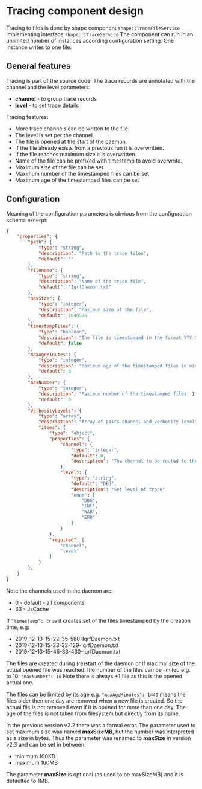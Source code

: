 # Tracing component design

Tracing to files is done by shape component `shape::TraceFileService` implementing interface `shape::ITraceService` The component can run in an unlimited number of instances according configuration setting. One instance writes to one file.

## General features
Tracing is part of the source code. The trace records are annotated with the channel and the level parameters:
- **channel** - to group trace records
- **level** - to set trace details

Tracing features:
- More trace channels can be written to the file.
- The level is set per the channel.
- The file is opened at the start of the daemon.
- If the file already exists from a previous run it is overwritten.
- If the file reaches maximum size it is overwritten.
- Name of the file can be prefixed with timestamp to avoid overwrite.
- Maximum size of the file can be set.
- Maximum number of the timestamped files can be set
- Maximum age of the timestamped files can be set

## Configuration
Meaning of the configuration parameters is obvious from the configuration schema excerpt:

```json
{
    "properties": {
        "path": {
            "type": "string",
            "description": "Path to the trace files",
            "default": ""
        },
        "filename": {
            "type": "string",
            "description": "Name of the trace file",
            "default": "IqrfDaemon.txt"
        },
        "maxSize": {
            "type": "integer",
            "description": "Maximum size of the file",
            "default": 1048576
        },
        "timestampFiles": {
            "type": "boolean",
            "description": "The file is timestamped in the format YYY-MM-DD-hh-mm-ss-mss-<filename> to avoid overwrite",
            "default": false
        },
        "maxAgeMinutes": {
            "type": "integer",
            "description": "Maximum age of the timestamped files in minutes. If set to zero or not present it is not applied",
            "default": 0
        },
        "maxNumber": {
            "type": "integer",
            "description": "Maximum number of the timestamped files. If set to zero or not present it is not applied",
            "default": 0
        },
        "VerbosityLevels": {
            "type": "array",
            "description": "Array of pairs channel and verbosity level",
            "items": {
                "type": "object",
                "properties": {
                    "channel": {
                        "type": "integer",
                        "default": 0,
                        "description": "The channel to be routed to the file"
                    },
                    "level": {
                        "type": "string",
                        "default": "DBG",
                        "description": "Set level of trace"
                        "enum": [
                            "DBG",
                            "INF",
                            "WAR",
                            "ERR"
                        ]
                    }
                },
                "required": [
                    "channel",
                    "level"
                ]
            }
        },
    }
}
```
Note the channels used in the daemon are:
- 0 - default - all components
- 33 - JsCache 

If `"timestamp": true` it creates set of the files timestamped by the creation time, e.g:
- 2019-12-13-15-22-35-580-IqrfDaemon.txt
- 2019-12-13-15-23-32-129-IqrfDaemon.txt
- 2019-12-13-15-46-33-430-IqrfDaemon.txt

The files are created during (re)start of the daemon or if maximal size of the actual opened file was reached.The number of the files can be limited e.g. to 10: `"maxNumber": 10` Note there is always +1 file as this is the opened actual one.

The files can be limited by its age e.g. `"maxAgeMinutes": 1440` means the files older then one day are removed when a new file is created. So the actual file is not removed even if it is opened for more than one day. The age of the files is not taken from filesystem but directly from its name.

In the previous version v2.2 there was a formal error. The parameter used to set maximum size was named **maxSizeMB**, but the number was interpreted as a size in bytes. Thus the parameter was renamed to **maxSize** in version v2.3 and can be set in between:
- minimum 100KB
- maximum 100MB

The parameter **maxSize** is optional (as used to be maxSizeMB) and it is defaulted to 1MB.